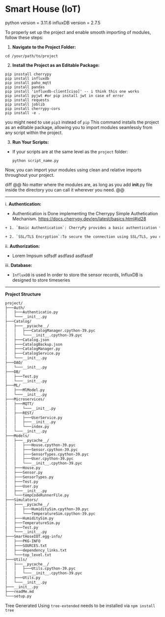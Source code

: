 
# Smart House (IoT)
python version = 3.11.6
influxDB version = 2.7.5

To properly set up the project and enable smooth importing of modules, follow these steps:

1. **Navigate to the Project Folder:**
```
cd /your/path/to/project
```
2. **Install the Project as an Editable Package:**
```
pip insstall cherrypy
pip install influxdb
pip install paho_mqtt
pip install pandas
pip install 'influxdb-client[ciso]' -- i think this one works
pip install pyjwt #or pip install jwt in case of error
pip install requests
pip install joblib
pip install cherrypy-cors
pip install -e .
```

you might need to use `pip3` instead of `pip`
This command installs the project as an editable package, allowing you to import modules seamlessly from any script within the project.


3. **Run Your Scripts:**
- If your scripts are at the same level as the `project` folder:
  ```
  python script_name.py
  ```
Now, you can import your modules using clean and relative imports throughout your project.

diff
@@ No matter where the modules are, as long as you add __init__.py file inside the directory you can call it wherever you need. @@

---
i. **Authentication:**
- Authentication is Done implementing the Cherrypy Simple Authetication Mechanism. https://docs.cherrypy.dev/en/latest/basics.html#id28
``` bash
+ 1. `Basic Authentication`: CherryPy provides a basic authentication tool that can be used to require users to authenticate before accessing certain parts of your site.

+ 2. `SSL/TLS Encryption`:To secure the connection using SSL/TLS, you can use CherryPy's tools.https tool. You need to have an SSL certificate and private key.
```

ii. **Authorization:**
- Lorem Impsum sdfsdf asdfasd asdfasdf

iii. **Database:**
- `InfluxDB` is used In order to store the sensor records, InfluxDB is designed to store timeseries

---
**Project Structure**

```bash
project/
├───Auth/
│   ├───Authenticatio.py
│   └───__init__.py
├───Catalog/
│   ├───__pycache__/
│   │   ├───CatalogManager.cpython-39.pyc
│   │   └───__init__.cpython-39.pyc
│   ├───Catalog.json
│   ├───CatalogBackup.json
│   ├───CatalogManager.py
│   ├───CatalogService.py
│   └───__init__.py
├───DAO/
│   └───__init__.py
├───DB/
│   ├───Test.py
│   └───__init__.py
├───ML/
│   ├───MlModel.py
│   └───__init__.py
├───Microservices/
│   ├───MQTT/
│   │   └───__init__.py
│   ├───REST/
│   │   ├───UserService.py
│   │   ├───__init__.py
│   │   └───index.py
│   └───__init__.py
├───Models/
│   ├───__pycache__/
│   │   ├───House.cpython-39.pyc
│   │   ├───Sensor.cpython-39.pyc
│   │   ├───SensorTypes.cpython-39.pyc
│   │   ├───User.cpython-39.pyc
│   │   └───__init__.cpython-39.pyc
│   ├───House.py
│   ├───Sensor.py
│   ├───SensorTypes.py
│   ├───Test.py
│   ├───User.py
│   ├───__init__.py
│   └───tempCodeRunnerFile.py
├───Simulators/
│   ├───__pycache__/
│   │   ├───HumiditySim.cpython-39.pyc
│   │   └───TemperatureSim.cpython-39.pyc
│   ├───HumiditySim.py
│   ├───TemperatureSim.py
│   ├───Test.py
│   └───__init__.py
├───SmartHoseIOT.egg-info/
│   ├───PKG-INFO
│   ├───SOURCES.txt
│   ├───dependency_links.txt
│   └───top_level.txt
├───Utils/
│   ├───__pycache__/
│   │   ├───Utils.cpython-39.pyc
│   │   └───__init__.cpython-39.pyc
│   ├───Utils.py
│   └───__init__.py
├───__init__.py
├───readMe.md
└───setup.py
```
Tree Generated Using `tree-extended` needs to be installed via `npm install tree`
